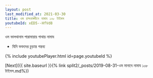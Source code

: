 ```yaml
---
layout: post
last_modified_at: 2021-03-30
title: ওম চান্দনাঙ্গদীনে নামায ১০৮ টাইমস
youtubeId: xED5--HfVd8
---
```

 
 
 ওম ভালথানাম পারামায়ায় গাথায় নামায  
 
 -  যিনি ভক্তদের চূড়ান্ত গন্তব্য 
 
  
 
  
 
 
 
 
 
 


{% include youtubePlayer.html id=page.youtubeId %}
 
[Next]({{ site.baseurl }}{% link  split2/_posts/2019-08-31-ওম মানাবে নামায ১০৮ টাইমস.md%})
 
